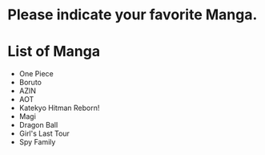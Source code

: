 # Please indicate your favorite Manga.
# List of Manga
- One Piece
- Boruto
- AZIN
- AOT
- Katekyo Hitman Reborn!
- Magi
- Dragon Ball
- Girl's Last Tour
- Spy Family
